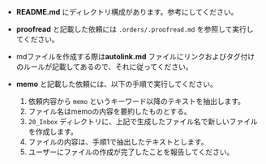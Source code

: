 - **README.md** にディレクトリ構成があります。参考にしてください。
    
- **proofread** と記載した依頼には `.orders/.proofread.md` を参照して実行してください。

- mdファイルを作成する際は**autolink.md** ファイルにリンクおよびタグ付けのルールが記載してあるので、それに従ってください。

- **memo** と記載した依頼には、以下の手順で実行してください。
    1. 依頼内容から `memo` というキーワード以降のテキストを抽出します。
    2. ファイル名はmemoの内容を要約したものとする。
    3. `20_Inbox` ディレクトリに、上記で生成したファイル名で新しいファイルを作成します。
    4. ファイルの内容は、手順1で抽出したテキストとします。
    5. ユーザーにファイルの作成が完了したことを報告してください。
